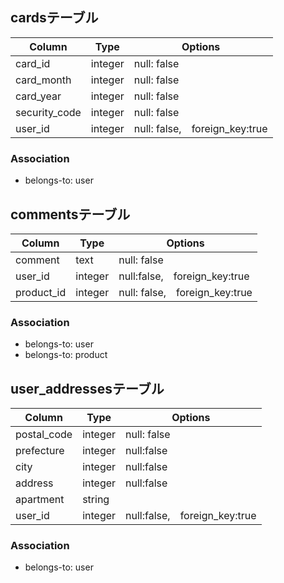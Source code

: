 ## cardsテーブル

|Column|Type|Options|
|-----|----|-------|
|card_id|integer|null: false|
|card_month|integer|null: false|
|card_year|integer|null: false|
|security_code|integer|null: false|
|user_id|integer|null: false,　foreign_key:true|

### Association
- belongs-to: user



## commentsテーブル

|Column|Type|Options|
|-----|----|-------|
|comment|text|null: false
|user_id|integer|null:false,　foreign_key:true|
|product_id|integer|null: false,　foreign_key:true|

### Association
- belongs-to: user
- belongs-to: product



## user_addressesテーブル

|Column|Type|Options|
|-----|----|-------|
|postal_code|integer|null: false|
|prefecture|integer|null:false|
|city|integer|null:false|
|address|integer|null:false|
|apartment|string||
|user_id|integer|null:false,　foreign_key:true|


### Association
- belongs-to: user
